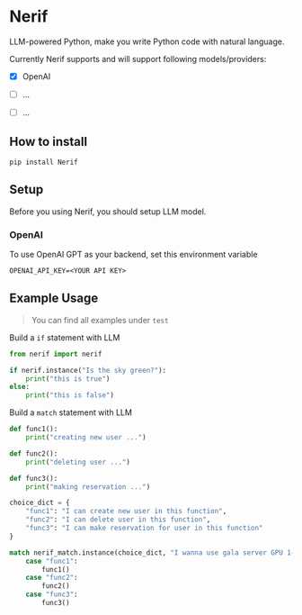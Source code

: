# Nerif

LLM-powered Python, make you write Python code with natural language.

Currently Nerif supports and will support following models/providers:

- [x] OpenAI  
- [ ] ...  
- [ ] ...


## How to install

```
pip install Nerif
```

## Setup

Before you using Nerif, you should setup LLM model.

### OpenAI

To use OpenAI GPT as your backend, set this environment variable

```
OPENAI_API_KEY=<YOUR API KEY>
```

## Example Usage

> You can find all examples under `test`

Build a `if` statement with LLM

```python
from nerif import nerif

if nerif.instance("Is the sky green?"):
    print("this is true")
else:
    print("this is false")
```

Build a `match` statement with LLM

```python
def func1():
    print("creating new user ...")

def func2():
    print("deleting user ...")

def func3():
    print("making reservation ...")

choice_dict = {
    "func1": "I can create new user in this function",
    "func2": "I can delete user in this function",
    "func3": "I can make reservation for user in this function"
}

match nerif_match.instance(choice_dict, "I wanna use gala server GPU 1-4 tonight"):
    case "func1":
        func1()
    case "func2":
        func2()
    case "func3":
        func3()
```
